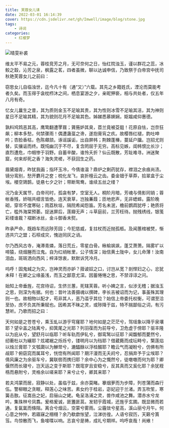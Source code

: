 ```yaml
---
title: 芙蓉女儿诔
date: 2022-03-01 16:14:39
cover: https://cdn.jsdelivr.net/gh/Imwell/image/blog/stone.jpg
tags:
    - 诗词
categories:
    - 红楼梦
---
```


![晴雯补裘](/img/dream/qwbq.jpg)

维太平不易之元，蓉桂竞芳之月，无可奈何之日，怡红院浊玉，谨以群花之蕊，冰鲛之縠，沁芳之泉，枫露之茗，四者虽微，聊以达诚申信，乃致祭于白帝宫中抚司秋艳芙蓉女儿之前曰：

窃思女儿自临浊世，迄今凡十有（通“又）”六载。其先之乡籍姓氏，湮沦而莫能考者久矣。而玉得于衾枕栉沐之间，栖息宴游之夕，亲昵狎亵，相与共处者，仅五年八月有奇。

忆女儿曩生之昔，其为质则金玉不足喻其贵，其为性则冰雪不足喻其洁，其为神则星日不足喻其精，其为貌则花月不足喻其色。姊娣悉慕媖娴，妪媪咸仰惠德。

孰料鸠鸩恶其高，鹰鸷翻遭罦罬；薋葹妒其臭，茝兰竟被芟鉏！花原自怯，岂奈狂飙；柳本多愁，何禁骤雨！偶遭蛊虿之谗，遂抱膏肓之疚。故樱唇红褪，韵吐呻吟；杏脸香枯，色陈顑颔。诼谣謑诟，出自屏帏；荆棘蓬榛，蔓延户牖。岂招尤则替，实攘诟而终。既忳幽沉于不尽，复含罔屈于无穷。高标见嫉，闺帏恨比长沙；直烈遭危，巾帼惨于羽野。自蓄辛酸，谁怜夭折？仙云既散，芳趾难寻。洲迷聚窟，何来却死之香？海失灵槎，不获回生之药。

眉黛烟青，昨犹我画；指环玉冷，今倩谁温？鼎炉之剩药犹存，襟泪之余痕尚渍。镜分鸾别，愁开麝月之奁；梳化龙飞，哀折檀云之齿。委金钿于草莽，拾翠盒于尘埃。楼空鳷鹊，徒悬七夕之针；带断鸳鸯，谁续五丝之缕？

况乃金天属节，白帝司时，孤衾有梦，空室无人。桐阶月暗，芳魂与倩影同销；蓉帐香残，娇喘共细言皆绝。连天衰草，岂独蒹葭；匝地悲声，无非蟋蟀。露阶晚砌，穿帘不度寒砧；雨荔秋垣，隔院希闻怨笛。芳名未泯，檐前鹦鹉犹呼；艳质将亡，槛外海棠预萎。捉迷屏后，莲瓣无声；斗草庭前，兰芳枉待。抛残绣线，银笺彩缕谁裁？褶断冰丝，金斗御香未熨。

昨承严命，既趋车而远陟芳园；今犯慈威，复拄杖而近抛孤柩。及闻蕙棺被燹，惭违共穴之盟；石椁成灾，愧迨同灰之诮。

尔乃西风古寺，淹滞青燐，落日荒丘，零星白骨。楸榆飒飒，蓬艾萧萧。隔雾圹以啼猿，绕烟塍而泣鬼。自为红绡帐里，公子情深；始信黄土陇中，女儿命薄！汝南泪血，斑斑洒向西风；梓泽馀衷，默默诉凭冷月。

呜呼！固鬼蜮之为灾，岂神灵而亦妒？箝诐奴之口，讨岂从宽？剖悍妇之心，忿犹未释！在卿之尘缘虽浅，而玉之鄙意尤深。因蓄惓惓之思，不禁谆谆之问。

始知上帝垂旌，花宫待诏，生侪兰蕙，死辖芙蓉。听小婢之言，似涉无稽；据浊玉之思，则深为有据。何也：昔叶法善摄魂以撰碑，李长吉被诏而为记，事虽殊其理则一也。故相物以配才，苟非其人，恶乃滥乎其位？始信上帝委托权衡，可谓至洽至协，庶不负其所秉赋也。因希其不昧之灵，或陟降于兹，特不揣鄙俗之词，有污慧听。乃歌而招之曰：

天何如是之苍苍兮，乘玉虬以游乎穹窿耶？地何如是之茫茫兮，驾瑶象以降乎泉壤耶？望伞盖之陆离兮，抑箕尾之光耶？列羽葆而为前导兮，卫危虚于傍耶？驱丰隆以为庇从兮，望舒月以临耶？听车轨而伊轧兮，御鸾鹥以征耶？闻馥郁而薆然兮，纫蘅杜以为纕耶？炫裙裾之烁烁兮，镂明月以为珰耶？借葳蕤而成坛畤兮，檠莲焰以烛兰膏耶？文瓠瓟以为觯斝兮，漉醽醁以浮桂醑耶？瞻云气而凝盼兮，仿佛有所觇耶？俯窈窕而属耳兮，恍惚有所闻耶？期汗漫而无夭阏兮，忍捐弃予于尘埃耶？倩风廉之为余驱车兮，冀联辔而携归耶？余中心为之慨然兮，徒噭噭而何为耶？卿偃然而长寝兮，岂天运之变于斯耶？既窀穸且安稳兮，反其真而又奚化耶？余犹桎梏而悬附兮，灵格余以嗟来耶？来兮止兮，卿其来耶？

若夫鸿蒙而居，寂静以处，虽临于兹，余亦莫睹。搴烟萝而为步障，列苍蒲而森行伍。警柳眼之贪眠，释莲心之味苦。素女约于桂岩，宓妃迎于兰渚。弄玉吹笙，寒簧击敔。征嵩岳之妃，启骊山之姥。龟呈洛浦之灵，兽作咸池之舞。潜赤水兮龙吟，集珠林兮凤翥。爰格爰诚，匪簠匪莒。发轫乎霞城，还旌乎玄圃。既显微而若通，复氤氲而倏阻。离合兮烟云，空蒙兮雾雨。尘霾敛兮星高，溪山丽兮月午。何心意之忡忡，若寤寐之栩栩？余乃欷歔怅望，泣涕彷徨。人语兮寂历，天籁兮篔筜。鸟惊散而飞，鱼唼喋以响。志哀兮是祷，成礼兮期祥。呜呼哀哉！尚飨！


